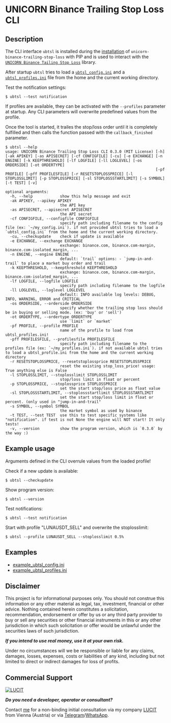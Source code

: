 # UNICORN Binance Trailing Stop Loss CLI
## Description
The CLI interface `ubtsl` is installed during the 
[installation](https://www.lucit.tech/unicorn-binance-trailing-stop-loss.html#installation-and-upgrade) 
of `unicorn-binance-trailing-stop-loss` with PIP and is used to interact with the 
[`UNICORN Binance Tailing Stop Loss`](https://www.lucit.tech/unicorn-binance-trailing-stop-loss.html) library.

After startup `ubtsl` tries to load a 
[`ubtsl_config.ini`](https://github.com/LUCIT-Systems-and-Development/unicorn-binance-trailing-stop-loss/blob/master/cli/example_ubtsl_config.ini) 
and a 
[`ubtsl_profiles.ini`](https://github.com/LUCIT-Systems-and-Development/unicorn-binance-trailing-stop-loss/blob/master/cli/example_ubtsl_profiles.ini) 
file from the home and the current working directory.

Test the notification settings:

```
$ ubtsl --test notification
```

If profiles are available, they can be activated with the `--profiles` parameter at startup. Any CLI parameters will 
overwrite predefined values from the profile.

Once the tool is started, it trailes the stop/loss order until it is completely fulfilled and then calls the function 
passed with the `callback_finished` parameter.

```
$ ubtsl --help
usage: UNICORN Binance Trailing Stop Loss CLI 0.3.0 (MIT License) [-h] [-ak APIKEY] [-as APISECRET] [-cf CONFIGFILE] [-cu] [-e EXCHANGE] [-n ENGINE] [-k KEEPTHRESHOLD] [-lf LOGFILE] [-ll LOGLEVEL] [-os ORDERSIDE] [-ot ORDERTYPE]
                                                                  [-pf PROFILE] [-pff PROFILESFILE] [-r RESETSTOPLOSSPRICE] [-l STOPLOSSLIMIT] [-p STOPLOSSPRICE] [-sl STOPLOSSSTARTLIMIT] [-s SYMBOL] [-t TEST] [-v]

optional arguments:
  -h, --help            show this help message and exit
  -ak APIKEY, --apikey APIKEY
                        the API key
  -as APISECRET, --apisecret APISECRET
                        the API secret
  -cf CONFIGFILE, --configfile CONFIGFILE
                        specify path including filename to the config file (ex: `~/my_config.ini`). if not provided ubtsl tries to load a `ubtsl_config.ini` from the home and the current working directory.
  -cu, --checkupdate    check if update is available
  -e EXCHANGE, --exchange EXCHANGE
                        exchange: binance.com, binance.com-margin, binance.com-isolated_margin, ...
  -n ENGINE, --engine ENGINE
                        default: `trail` options: - `jump-in-and-trail` to place a market buy order and trail
  -k KEEPTHRESHOLD, --keepthreshold KEEPTHRESHOLD
                        exchange: binance.com, binance.com-margin, binance.com-isolated_margin, ...
  -lf LOGFILE, --logfile LOGFILE
                        specify path including filename to the logfile
  -ll LOGLEVEL, --loglevel LOGLEVEL
                        default: INFO available log levels: DEBUG, INFO, WARNING, ERROR and CRITICAL
  -os ORDERSIDE, --orderside ORDERSIDE
                        specify whether the trailing stop loss should be in buying or selling mode. (ex: 'buy' or 'sell')
  -ot ORDERTYPE, --ordertype ORDERTYPE
                        use `limit` or `market`
  -pf PROFILE, --profile PROFILE
                        name of the profile to load from ubtsl_profiles.ini!
  -pff PROFILESFILE, --profilesfile PROFILESFILE
                        specify path including filename to the profiles file (ex: `~/my_profiles.ini`). if not available ubtsl tries to load a ubtsl_profile.ini from the home and the current working directory
  -r RESETSTOPLOSSPRICE, --resetstoplossprice RESETSTOPLOSSPRICE
                        reset the existing stop_loss_price! usage: True anything else is False
  -l STOPLOSSLIMIT, --stoplosslimit STOPLOSSLIMIT
                        stop/loss limit in float or percent
  -p STOPLOSSPRICE, --stoplossprice STOPLOSSPRICE
                        set the start stop/loss price as float value
  -sl STOPLOSSSTARTLIMIT, --stoplossstartlimit STOPLOSSSTARTLIMIT
                        set the start stop/loss limit in float or percent. (only used in "jump-in-and-trail"
  -s SYMBOL, --symbol SYMBOL
                        the market symbol as used by binance
  -t TEST, --test TEST  use this to test specific systems like "notification". if test is not None the engine will NOT start! It only tests!
  -v, --version         show the program version, which is `0.3.0` by the way :)
```

## Example usage
Arguments defined in the CLI overrule values from the loaded profile!

Check if a new update is available:

```
$ ubtsl --checkupdate
```

Show program version:

```
$ ubtsl --version
```

Test notifications:

```
$ ubtsl --test notification
```

Start with profile "LUNAUSDT_SELL" and overwrite the stoplosslimit:

```
$ ubtsl --profile LUNAUSDT_SELL --stoplosslimit 0.5%
```

## Examples
- [example_ubtsl_config.ini](https://github.com/LUCIT-Systems-and-Development/unicorn-binance-trailing-stop-loss/blob/master/cli/example_ubtsl_config.ini)
- [example_ubtsl_profiles.ini](https://github.com/LUCIT-Systems-and-Development/unicorn-binance-trailing-stop-loss/blob/master/cli/example_ubtsl_profiles.ini)

## Disclaimer
This project is for informational purposes only. You should not construe this information or any other material as 
legal, tax, investment, financial or other advice. Nothing contained herein constitutes a solicitation, recommendation, 
endorsement or offer by us or any third party provider to buy or sell any securities or other financial instruments in 
this or any other jurisdiction in which such solicitation or offer would be unlawful under the securities laws of such 
jurisdiction.

***If you intend to use real money, use it at your own risk.***

Under no circumstances will we be responsible or liable for any claims, damages, losses, expenses, costs or liabilities 
of any kind, including but not limited to direct or indirect damages for loss of profits.

## Commercial Support
[![LUCIT](https://www.lucit.tech/files/images/logos/LUCIT-LOGO.png)](https://www.lucit.tech)

***Do you need a developer, operator or consultant?***

Contact [me](https://about.me/oliver-zehentleitner) for a non-binding initial consultation via my company 
[LUCIT](https://www.lucit.tech) from Vienna (Austria) or via [Telegram](https://t.me/LUCIT_OZ)/[WhatsApp](https://wa.me/436602456535).
